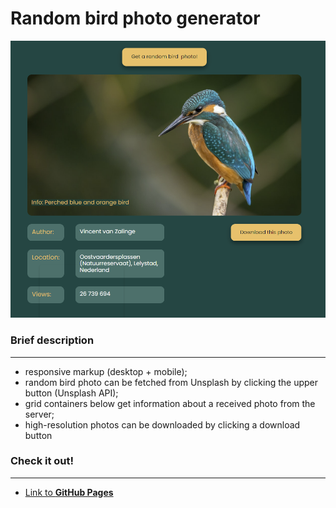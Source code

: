 # Random bird photo generator



<img src="./src/images/screenshot.png" alt="Пример страницы с данными, полученными с сервера"/>


### Brief description

---

- responsive markup (desktop + mobile);
- random bird photo can be fetched from Unsplash by clicking the upper button (Unsplash API);
- grid containers below get information about a received photo from the server;
- high-resolution photos can be downloaded by clicking a download button


### **Check it out!**

---

- [Link to **GitHub Pages**](https://julbrn.github.io/randomImage/)

